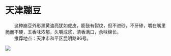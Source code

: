 # 天津蹦豆  

&emsp;&emsp;这种崩豆外形黑黄油亮犹如虎皮，膨鼓有裂纹，但不进砂，不牙碜，嚼在嘴里脆而不硬，五香味浓郁，久嚼成浆，清香满口，余味绵长。  
&emsp;&emsp;推荐地点：天津市和平区昆明路86号。  

![](https://i.postimg.cc/qq4ZGcfy/202201212003311.png)  
